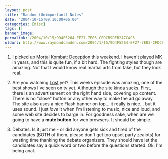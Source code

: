 ```yaml
---
layout: post
title: "Random (Unimportant) Notes"
date: "2004-10-15T09:10:00+06:00"
categories: [misc]
tags: []
banner_image: 
permalink: /2004/10/15/9D4F5264-EF27-7E03-CFDCB9DEB2A7CAC5
oldurl: http://www.raymondcamden.com/2004/1/15/9D4F5264-EF27-7E03-CFDCB9DEB2A7CAC5
---
```


1) I picked up <a href="http://www.mkdeception.com/">Mortal Kombat: Deception</a> this weekend. I haven't played MK in years, and this is quite fun, if a bit hard. The fighting styles though are amazing. Not that I would know real martial arts from fake, but they look real. 

2) Are you watching <a href="http://abc.go.com/primetime/lost/index.html">Lost</a> yet? This weeks episode was amazing, one of the best shows I've seen on tv yet. Although the site kinda sucks. First, there is an advertisement on the right hand side, covering up content. There is no "close" button or any other way to make the ad go away. The site also uses a nice Flash banner on top... it really is nice... but it uses sound. I just <i>love</i> it when I'm listening to music, nice and loud, and some web site decides to barge in. For goodness sake, when are we going to have a <b>mute button</b> for web browsers. It should be simple. 

3) Debates. Is it just me - or did anyone gets sick and tired of the candidates (BOTH of them, please don't get too upset party zealots) for wasting time thanking the debate organizers. They should have let the candidates say a quick word or two before the questions started. Ok, I'm being anal.